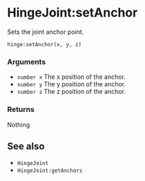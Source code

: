 <!--
category: reference
-->

HingeJoint:setAnchor
===

Sets the joint anchor point.

    hinge:setAnchor(x, y, z)

### Arguments

- `number x` The x position of the anchor.
- `number y` The y position of the anchor.
- `number z` The z position of the anchor.

### Returns

Nothing

See also
---

- `HingeJoint`
- `HingeJoint:getAnchors`
